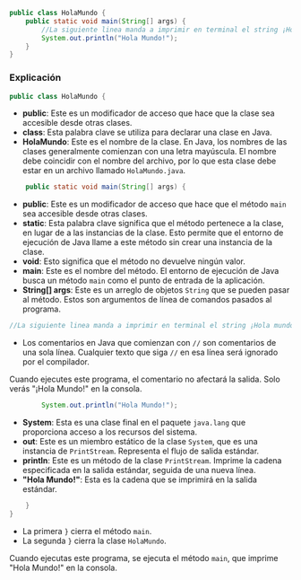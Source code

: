 
```java
public class HolaMundo {
    public static void main(String[] args) {
        //La siguiente linea manda a imprimir en terminal el string ¡Hola mundo!
        System.out.println("Hola Mundo!");
    }
}
```
### Explicación

```java
public class HolaMundo {
```
- **public**: Este es un modificador de acceso que hace que la clase sea accesible desde otras clases.
- **class**: Esta palabra clave se utiliza para declarar una clase en Java.
- **HolaMundo**: Este es el nombre de la clase. En Java, los nombres de las clases generalmente comienzan con una letra mayúscula. El nombre debe coincidir con el nombre del archivo, por lo que esta clase debe estar en un archivo llamado `HolaMundo.java`.

```java
    public static void main(String[] args) {
```
- **public**: Este es un modificador de acceso que hace que el método `main` sea accesible desde otras clases.
- **static**: Esta palabra clave significa que el método pertenece a la clase, en lugar de a las instancias de la clase. Esto permite que el entorno de ejecución de Java llame a este método sin crear una instancia de la clase.
- **void**: Esto significa que el método no devuelve ningún valor.
- **main**: Este es el nombre del método. El entorno de ejecución de Java busca un método `main` como el punto de entrada de la aplicación.
- **String[] args**: Este es un arreglo de objetos `String` que se pueden pasar al método. Estos son argumentos de línea de comandos pasados al programa.

```java
//La siguiente linea manda a imprimir en terminal el string ¡Hola mundo!
```
  - Los comentarios en Java que comienzan con `//` son comentarios de una sola línea. Cualquier texto que siga `//` en esa línea será ignorado por el compilador.

Cuando ejecutes este programa, el comentario no afectará la salida. Solo verás "¡Hola Mundo!" en la consola.

```java
        System.out.println("Hola Mundo!");
```
- **System**: Esta es una clase final en el paquete `java.lang` que proporciona acceso a los recursos del sistema.
- **out**: Este es un miembro estático de la clase `System`, que es una instancia de `PrintStream`. Representa el flujo de salida estándar.
- **println**: Este es un método de la clase `PrintStream`. Imprime la cadena especificada en la salida estándar, seguida de una nueva línea.
- **"Hola Mundo!"**: Esta es la cadena que se imprimirá en la salida estándar.

```java
    }
}
```
- La primera `}` cierra el método `main`.
- La segunda `}` cierra la clase `HolaMundo`.

Cuando ejecutas este programa, se ejecuta el método `main`, que imprime "Hola Mundo!" en la consola.

